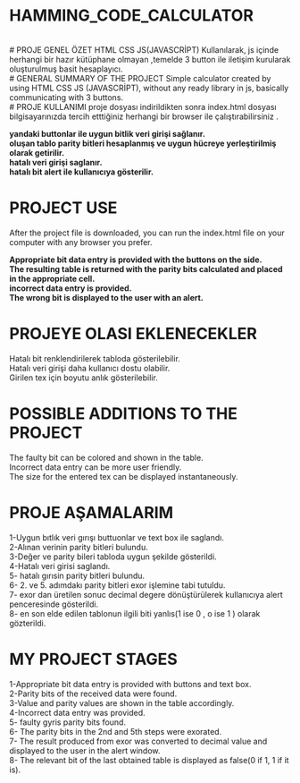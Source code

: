 # HAMMING_CODE_CALCULATOR
 <br/>
# PROJE GENEL ÖZET
HTML CSS JS(JAVASCRİPT) Kullanılarak, js içinde herhangi bir hazır kütüphane olmayan ,temelde 3 button ile iletişim kurularak oluşturulmuş basit hesaplayıcı. <br/>
# GENERAL SUMMARY OF THE PROJECT
Simple calculator created by using HTML CSS JS (JAVASCRİPT), without any ready library in js, basically communicating with 3 buttons. <br/>
# PROJE KULLANIMI
proje dosyası indirildikten sonra index.html dosyası bilgisayarınızda tercih etttiğiniz herhangi bir browser ile çalıştırabilirsiniz . <br/>

**yandaki buttonlar ile uygun bitlik veri girişi sağlanır. <br/>
oluşan tablo parity bitleri hesaplanmış ve uygun hücreye yerleştirilmiş olarak getirilir. <br/>
hatalı veri girişi saglanır. <br/>
hatalı bit alert ile kullanıcıya gösterilir.** <br/>
# PROJECT USE <br/>
After the project file is downloaded, you can run the index.html file on your computer with any browser you prefer. <br/>

**Appropriate bit data entry is provided with the buttons on the side. <br/>
The resulting table is returned with the parity bits calculated and placed in the appropriate cell. <br/>
incorrect data entry is provided. <br/>
The wrong bit is displayed to the user with an alert.** <br/>
# PROJEYE OLASI EKLENECEKLER
Hatalı bit renklendirilerek tabloda gösterilebilir. <br/>
Hatalı veri girişi daha kullanıcı dostu olabilir. <br/>
Girilen tex için boyutu anlık gösterilebilir. <br/>
# POSSIBLE ADDITIONS TO THE PROJECT
The faulty bit can be colored and shown in the table. <br/>
Incorrect data entry can be more user friendly. <br/>
The size for the entered tex can be displayed instantaneously. <br/>
# PROJE AŞAMALARIM
1-Uygun bıtlık veri gırışı buttuonlar ve text box ile saglandı. <br/>
2-Alınan verinin parity bitleri bulundu. <br/>
3-Değer ve parity bileri tabloda uygun şekilde gösterildi. <br/>
4-Hatalı veri girisi saglandı. <br/>
5- hatalı gırısin parity bitleri bulundu. <br/>
6- 2. ve 5. adımdakı parity bitleri exor işlemine tabi tutuldu. <br/>
7- exor dan üretilen sonuc decimal degere dönüştürülerek kullanıcıya alert penceresinde gösterildi. <br/>
8- en son elde edilen tablonun ilgili biti yanlıs(1 ise 0 , o ise 1 ) olarak gözterildi. <br/>
# MY PROJECT STAGES
1-Appropriate bit data entry is provided with buttons and text box. <br/>
2-Parity bits of the received data were found. <br/>
3-Value and parity values are shown in the table accordingly. <br/>
4-Incorrect data entry was provided. <br/>
5- faulty gyris parity bits found. <br/>
6- The parity bits in the 2nd and 5th steps were exorated. <br/>
7- The result produced from exor was converted to decimal value and displayed to the user in the alert window. <br/>
8- The relevant bit of the last obtained table is displayed as false(0 if 1, 1 if it is). <br/>


